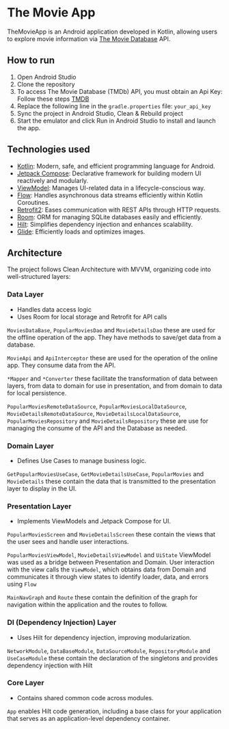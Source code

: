 # The Movie App
TheMovieApp is an Android application developed in Kotlin, allowing users to explore movie information via [The Movie Database](https://developers.themoviedb.org/3) API.

## How to run
1. Open Android Studio
2. Clone the repository
3. To access The Movie Database (TMDb) API, you must obtain an Api Key: Follow these steps [TMDB](https://developers.themoviedb.org/3/getting-started/introduction)
4. Replace the following line in the `gradle.properties` file: `your_api_key`
5. Sync the project in Android Studio, Clean & Rebuild project
6. Start the emulator and click Run in Android Studio to install and launch the app.

## Technologies used
* [Kotlin](https://kotlinlang.org/): Modern, safe, and efficient programming language for Android.
* [Jetpack Compose](https://developer.android.com/compose): Declarative framework for building modern UI reactively and modularly.
* [ViewModel](https://developer.android.com/topic/libraries/architecture/viewmodel): Manages UI-related data in a lifecycle-conscious way.
* [Flow](https://developer.android.com/kotlin/flow): Handles asynchronous data streams efficiently within Kotlin Coroutines.
* [Retrofit2](https://github.com/square/retrofit): Eases communication with REST APIs through HTTP requests.
* [Room](https://developer.android.com/jetpack/androidx/releases/room): ORM for managing SQLite databases easily and efficiently.
* [Hilt](https://dagger.dev/hilt/): Simplifies dependency injection and enhances scalability.
* [Glide](https://github.com/bumptech/glide): Efficiently loads and optimizes images.

## Architecture
The project follows Clean Architecture with MVVM, organizing code into well-structured layers:

### Data Layer
  * Handles data access logic
  * Uses Room for local storage and Retrofit for API calls

`MoviesDataBase`, `PopularMoviesDao` and `MovieDetailsDao` these are used for the offline operation of the app. They have methods to save/get data from a database.

`MovieApi` and `ApiInterceptor` these are used for the operation of the online app. They consume data from the API.

`*Mapper` and `*Converter` these facilitate the transformation of data between layers, from data to domain for use in presentation, and from domain to data for local persistence.

`PopularMoviesRemoteDataSource`, `PopularMoviesLocalDataSource`, `MovieDetailsRemoteDataSource`, `MovieDetailsLocalDataSource`, `PopularMoviesRepository` and `MovieDetailsRepository` these are use for managing the consume of the API and the Database as needed.

### Domain Layer 
  * Defines Use Cases to manage business logic.

`GetPopularMoviesUseCase`, `GetMovieDetailsUseCase`, `PopularMovies` and `MovieDetails` these contain the data that is transmitted to the presentation layer to display in the UI.

### Presentation Layer 
  * Implements ViewModels and Jetpack Compose for UI.

`PopularMoviesScreen` and `MovieDetailsScreen` these contain the views that the user sees and handle user interactions.

`PopularMoviesViewModel`, `MovieDetailsViewModel` and `UiState` ViewModel was used as a bridge between Presentation and Domain. User interaction with the view calls the `ViewModel`, which obtains data from Domain and communicates it through view states to identify loader, data, and errors using `Flow`

`MainNavGraph` and `Route` these contain the definition of the graph for navigation within the application and the routes to follow.

### DI (Dependency Injection) Layer
  * Uses Hilt for dependency injection, improving modularization.

`NetworkModule`, `DataBaseModule`, `DataSourceModule`, `RepositoryModule` and `UseCaseModule` these contain the declaration of the singletons and provides dependency injection with Hilt

### Core Layer
  * Contains shared common code across modules.

`App` enables Hilt code generation, including a base class for your application that serves as an application-level dependency container.
